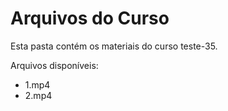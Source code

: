 # Arquivos do Curso

Esta pasta contém os materiais do curso teste-35.

Arquivos disponíveis:
- 1.mp4
- 2.mp4